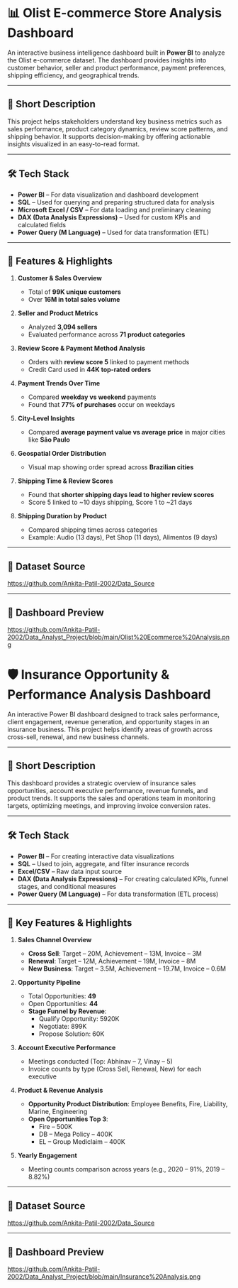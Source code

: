 # 📊 Olist E-commerce Store Analysis Dashboard

An interactive business intelligence dashboard built in **Power BI** to analyze the Olist e-commerce dataset. The dashboard provides insights into customer behavior, seller and product performance, payment preferences, shipping efficiency, and geographical trends.

---

## 📝 Short Description

This project helps stakeholders understand key business metrics such as sales performance, product category dynamics, review score patterns, and shipping behavior. It supports decision-making by offering actionable insights visualized in an easy-to-read format.

---

## 🛠️ Tech Stack

- **Power BI** – For data visualization and dashboard development  
- **SQL** – Used for querying and preparing structured data for analysis  
- **Microsoft Excel / CSV** – For data loading and preliminary cleaning  
- **DAX (Data Analysis Expressions)** – Used for custom KPIs and calculated fields  
- **Power Query (M Language)** – Used for data transformation (ETL)

---

## 🌟 Features & Highlights

1. **Customer & Sales Overview**
   - Total of **99K unique customers**
   - Over **16M in total sales volume**

2. **Seller and Product Metrics**
   - Analyzed **3,094 sellers**
   - Evaluated performance across **71 product categories**

3. **Review Score & Payment Method Analysis**
   - Orders with **review score 5** linked to payment methods
   - Credit Card used in **44K top-rated orders**

4. **Payment Trends Over Time**
   - Compared **weekday vs weekend** payments
   - Found that **77% of purchases** occur on weekdays

5. **City-Level Insights**
   - Compared **average payment value vs average price** in major cities like **São Paulo**

6. **Geospatial Order Distribution**
   - Visual map showing order spread across **Brazilian cities**

7. **Shipping Time & Review Scores**
   - Found that **shorter shipping days lead to higher review scores**
   - Score 5 linked to ~10 days shipping, Score 1 to ~21 days

8. **Shipping Duration by Product**
   - Compared shipping times across categories
   - Example: Audio (13 days), Pet Shop (11 days), Alimentos (9 days)

---

## 📁 Dataset Source
https://github.com/Ankita-Patil-2002/Data_Source

---

## 📸 Dashboard Preview
https://github.com/Ankita-Patil-2002/Data_Analyst_Project/blob/main/Olist%20Ecommerce%20Analysis.png

















# 🛡️ Insurance Opportunity & Performance Analysis Dashboard

An interactive Power BI dashboard designed to track sales performance, client engagement, revenue generation, and opportunity stages in an insurance business. This project helps identify areas of growth across cross-sell, renewal, and new business channels.

---

## 📝 Short Description

This dashboard provides a strategic overview of insurance sales opportunities, account executive performance, revenue funnels, and product trends. It supports the sales and operations team in monitoring targets, optimizing meetings, and improving invoice conversion rates.

---

## 🛠️ Tech Stack

- **Power BI** – For creating interactive data visualizations  
- **SQL** – Used to join, aggregate, and filter insurance records  
- **Excel/CSV** – Raw data input source  
- **DAX (Data Analysis Expressions)** – For creating calculated KPIs, funnel stages, and conditional measures  
- **Power Query (M Language)** – For data transformation (ETL process)

---

## 🌟 Key Features & Highlights

1. **Sales Channel Overview**
   - **Cross Sell**: Target – 20M, Achievement – 13M, Invoice – 3M  
   - **Renewal**: Target – 12M, Achievement – 19M, Invoice – 8M  
   - **New Business**: Target – 3.5M, Achievement – 19.7M, Invoice – 0.6M

2. **Opportunity Pipeline**
   - Total Opportunities: **49**
   - Open Opportunities: **44**
   - **Stage Funnel by Revenue**:
     - Qualify Opportunity: 5920K
     - Negotiate: 899K
     - Propose Solution: 60K

3. **Account Executive Performance**
   - Meetings conducted (Top: Abhinav – 7, Vinay – 5)  
   - Invoice counts by type (Cross Sell, Renewal, New) for each executive

4. **Product & Revenue Analysis**
   - **Opportunity Product Distribution**: Employee Benefits, Fire, Liability, Marine, Engineering  
   - **Open Opportunities Top 3**:
     - Fire – 500K
     - DB – Mega Policy – 400K
     - EL – Group Mediclaim – 400K

5. **Yearly Engagement**
   - Meeting counts comparison across years (e.g., 2020 – 91%, 2019 – 8.82%)

---

## 📁 Dataset Source
https://github.com/Ankita-Patil-2002/Data_Source

---

## 📸 Dashboard Preview
https://github.com/Ankita-Patil-2002/Data_Analyst_Project/blob/main/Insurance%20Analysis.png








